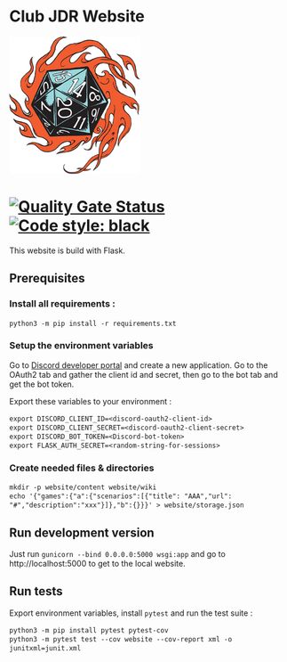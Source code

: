 # Club JDR Website

![](website/static/img/jdr.png)

[![Quality Gate Status](https://sonarcloud.io/api/project_badges/measure?project=notsag_club-jdr.fr&metric=alert_status)](https://sonarcloud.io/dashboard?id=notsag_club-jdr.fr)
[![Code style: black](https://img.shields.io/badge/code%20style-black-000000.svg)](https://github.com/ambv/black)
=======

This website is build with Flask.

## Prerequisites

### Install all requirements :
```
python3 -m pip install -r requirements.txt
```

### Setup the environment variables
Go to [Discord developer portal](https://discord.com/developers/applications/) and create a new application. Go to the OAuth2 tab and gather the client id and secret, then go to the bot tab and get the bot token.

Export these variables to your environment :
```
export DISCORD_CLIENT_ID=<discord-oauth2-client-id>
export DISCORD_CLIENT_SECRET=<discord-oauth2-client-secret>
export DISCORD_BOT_TOKEN=<Discord-bot-token>
export FLASK_AUTH_SECRET=<random-string-for-sessions>
```

### Create needed files & directories

```
mkdir -p website/content website/wiki
echo '{"games":{"a":{"scenarios":[{"title": "AAA","url": "#","description":"xxx"}]},"b":{}}}' > website/storage.json
```

## Run development version

Just run `gunicorn --bind 0.0.0.0:5000 wsgi:app` and go to http://localhost:5000 to get to the local website.

## Run tests

Export environment variables, install `pytest` and run the test suite :
```
python3 -m pip install pytest pytest-cov
python3 -m pytest test --cov website --cov-report xml -o junitxml=junit.xml
```
